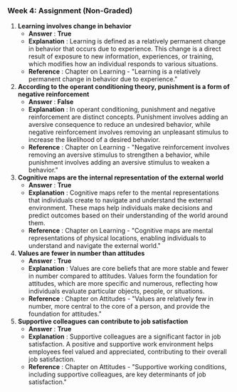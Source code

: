 ### Week 4: Assignment (Non-Graded)

1. **Learning involves change in behavior**
   * **Answer** : **True**
   * **Explanation** : Learning is defined as a relatively permanent change in behavior that occurs due to experience. This change is a direct result of exposure to new information, experiences, or training, which modifies how an individual responds to various situations.
   * **Reference** : Chapter on Learning - "Learning is a relatively permanent change in behavior due to experience."
2. **According to the operant conditioning theory, punishment is a form of negative reinforcement**
   * **Answer** : **False**
   * **Explanation** : In operant conditioning, punishment and negative reinforcement are distinct concepts. Punishment involves adding an aversive consequence to reduce an undesired behavior, while negative reinforcement involves removing an unpleasant stimulus to increase the likelihood of a desired behavior.
   * **Reference** : Chapter on Learning - "Negative reinforcement involves removing an aversive stimulus to strengthen a behavior, while punishment involves adding an aversive stimulus to weaken a behavior."
3. **Cognitive maps are the internal representation of the external world**
   * **Answer** : **True**
   * **Explanation** : Cognitive maps refer to the mental representations that individuals create to navigate and understand the external environment. These maps help individuals make decisions and predict outcomes based on their understanding of the world around them.
   * **Reference** : Chapter on Learning - "Cognitive maps are mental representations of physical locations, enabling individuals to understand and navigate the external world."
4. **Values are fewer in number than attitudes**
   * **Answer** : **True**
   * **Explanation** : Values are core beliefs that are more stable and fewer in number compared to attitudes. Values form the foundation for attitudes, which are more specific and numerous, reflecting how individuals evaluate particular objects, people, or situations.
   * **Reference** : Chapter on Attitudes - "Values are relatively few in number, more central to the core of a person, and provide the foundation for attitudes."
5. **Supportive colleagues can contribute to job satisfaction**
   * **Answer** : **True**
   * **Explanation** : Supportive colleagues are a significant factor in job satisfaction. A positive and supportive work environment helps employees feel valued and appreciated, contributing to their overall job satisfaction.
   * **Reference** : Chapter on Attitudes - "Supportive working conditions, including supportive colleagues, are key determinants of job satisfaction."
